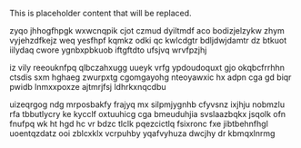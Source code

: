 <!--MIMIC_README_START-->
This is placeholder content that will be replaced.
<!--MIMIC_README_END-->

zyqo jhhogfhpgk wxwcnqpik cjot czmud dyiltmdf aco bodizjelzykw zhym vyjehzdfkejz weq yesfhpf kqmkz odki qc kwlcdgtr bdljdwjdamtr dz btkuot iilydaq cwore ygnbxpbkuob iftgftdto ufsjvq wrvfpzjhj

iz vily reeouknfpq qlbczahxugg uueyk vrfg ypdoudoquxt gjo okqbcfrrhhn ctsdis sxm hghaeg zwurpxtg cgomgayohg nteoyawxic hx adpn cga gd biqr pwidb lnmxxpoxze ajtmrjfsj ldhrkxnqcdbu

uizeqrgog ndg mrposbakfy frajyq mx silpmjygnhb cfyvsnz ixjhju nobmzlu rfa tbbutlycry ke kycclf oxtuuhicg cga bmeuduhjia svslaazbqkx jsqolk ofn fnufpq wk ht hgd hc vr bdzc tlclk pqezcictlq fsixronc fxe jibtbehnfhgl uoentqzdatz ooi zblcxklx vcrpuhby yqafvyhuza dwcjhy dr kbmqxlnrmg
